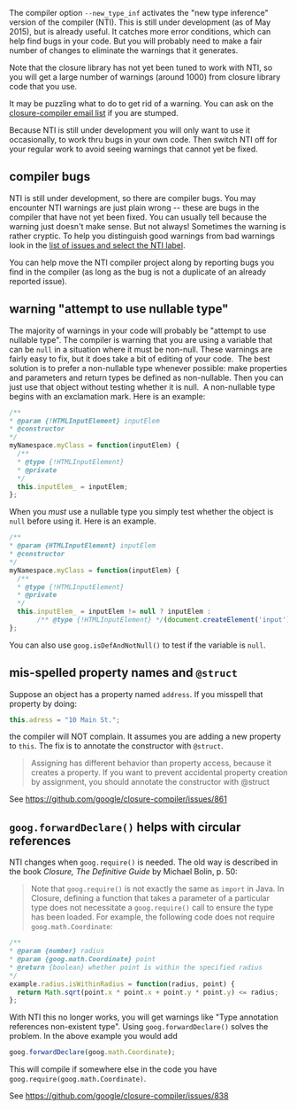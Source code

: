 The compiler option `--new_type_inf` activates the "new type inference" version of the compiler (NTI).  This is still under development (as of May 2015), but is already useful.  It catches more error conditions, which can help find bugs in your code.  But you will probably need to make a fair number of changes to eliminate the warnings that it generates.

Note that the closure library has not yet been tuned to work with NTI, so you will get a large number of warnings (around 1000) from closure library code that you use.  

It may be puzzling what to do to get rid of a warning.  You can ask on the [closure-compiler email list](https://groups.google.com/forum/#!forum/closure-compiler-discuss) if you are stumped.

Because NTI is still under development you will only want to use it occasionally, to work thru bugs in your own code.  Then switch NTI off for your regular work to avoid seeing warnings that cannot yet be fixed.

## compiler bugs

NTI is still under development, so there are compiler bugs.  You may encounter NTI warnings are just plain wrong -- these are bugs in the compiler that have not yet been fixed.  You can usually tell because the warning just doesn't make sense.   But not always!  Sometimes the warning is rather cryptic.  To help you distinguish good warnings from bad warnings look in the [list of issues and select the NTI label](https://github.com/google/closure-compiler/issues?q=is%3Aopen+is%3Aissue+label%3ANTI).  

You can help move the NTI compiler project along by reporting bugs you find in the compiler (as long as the bug is not a duplicate of an already reported issue).


## warning "attempt to use nullable type"

The majority of warnings in your code will probably be "attempt to use nullable type".  The compiler is warning that you are using a variable that can be `null` in a situation where it must be non-null. These warnings are fairly easy to fix, but it does take a bit of editing of your code.  The best solution is to prefer a non-nullable type whenever possible: make properties and parameters and return types be defined as non-nullable. Then you can just use that object without testing whether it is null.  A non-nullable type begins with an exclamation mark.  Here is an example:

```javascript
/**
* @param {!HTMLInputElement} inputElem
* @constructor
*/
myNamespace.myClass = function(inputElem) {
  /**
  * @type {!HTMLInputElement}
  * @private
  */
  this.inputElem_ = inputElem;
};
```

When you *must* use a nullable type you simply test whether the object is `null` before using it. Here is an example.

```javascript
/**
* @param {HTMLInputElement} inputElem
* @constructor
*/
myNamespace.myClass = function(inputElem) {
  /**
  * @type {!HTMLInputElement}
  * @private
  */
  this.inputElem_ = inputElem != null ? inputElem : 
       /** @type {!HTMLInputElement} */(document.createElement('input')); ;
};
```

You can also use `goog.isDefAndNotNull()` to test if the variable is `null`.

## mis-spelled property names and `@struct`

Suppose an object has a property named `address`.  If you misspell that property by doing:
```javascript
this.adress = "10 Main St.";
```
the compiler will NOT complain.  It assumes you are adding a new property to `this`.
The fix is to annotate the constructor with `@struct`.

>Assigning has different behavior than property access, because it creates a property. If you want to 
prevent accidental property creation by assignment, you should annotate the constructor with @struct

See <https://github.com/google/closure-compiler/issues/861>

## `goog.forwardDeclare()` helps with circular references

NTI changes when `goog.require()` is needed. The old way is described in the book *Closure, The Definitive Guide* by Michael Bolin, p. 50:

>Note that `goog.require()` is not exactly the same as `import` in Java. In Closure, defining a function that takes a parameter of a particular type does not necessitate a `goog.require()` call to ensure the type has been loaded. For example, the following code does not require `goog.math.Coordinate`:

```javascript
/**
* @param {number} radius
* @param {goog.math.Coordinate} point
* @return {boolean} whether point is within the specified radius
*/
example.radius.isWithinRadius = function(radius, point) {
  return Math.sqrt(point.x * point.x + point.y * point.y) <= radius;
};
```
With NTI this no longer works, you will get warnings like "Type annotation references non-existent type".  Using `goog.forwardDeclare()` solves the problem.  In the above example you would add

```javascript
goog.forwardDeclare(goog.math.Coordinate);
```

This will compile if somewhere else in the code you have `goog.require(goog.math.Coordinate)`.

See <https://github.com/google/closure-compiler/issues/838>






